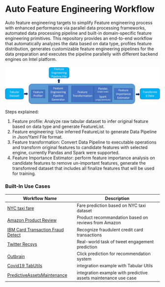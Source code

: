 # Auto Feature Engineering Workflow

Auto feature engineering targets to simplify Feature engineering process with enhanced performance via parallel data processing frameworks, automated data processing pipeline and built-in domain-specific feature engineering primitives. This repository provides an end-to-end workflow that automatically analyzes the data based on data type, profiles feature distribution, generates customizable feature engineering pipelines for the data preparation and executes the pipeline parallelly with different backend engines on Intel platform.

![auto feature engineering explained](/RecDP/resources/autofe_pipeline.jpg)

Steps explained:
1. Feature profile: Analyze raw tabular dataset to infer original feature based on data type and generate FeatureList.
2. Feature engineering: Use inferred FeatureList to generate Data Pipeline in Json/Yaml File format.
3. Feature transformation: Convert Data Pipeline to executable operations and transform original features to candidate features with selected engine, currently Pandas and Spark were supported.
4. Feature Importance Estimator: perform feature importance analysis on candidate features to remove un-important features, generate the transfomred dataset that includes all finalize features that will be used for training. 

### Built-In Use Cases

| Workflow Name | Description |
| --- | --- |
| [NYC taxi fare](applications/nyc_taxi_fare/interactive_notebook.ipynb) | Fare prediction based on NYC taxi dataset |
| [Amazon Product Review](applications/amazon_product_review/interactive_notebook.ipynb) | Product recommandation based on reviews from Amazon |
| [IBM Card Transaction Fraud Detect](applications/fraud_detect/interactive_notebook.ipynb) | Recognize fraudulent credit card transactions |
| [Twitter Recsys](applications/twitter_recsys/interactive_notebook.ipynb) | Real-world task of tweet engagement prediction |
| [Outbrain](applications/outbrain_ctr/interactive_notebook.ipynb) | Click prediction for recommendation system |
| [Covid19 TabUtils](applications/covid19_tabutils/interactive_notebook.ipynb) | integration example with Tabular Utils |
| [PredictiveAssetsMaintenance](applications/predictive_assets_maintenance/interactive_notebook.ipynb) | integration example with predictive assets maintenance use case |
